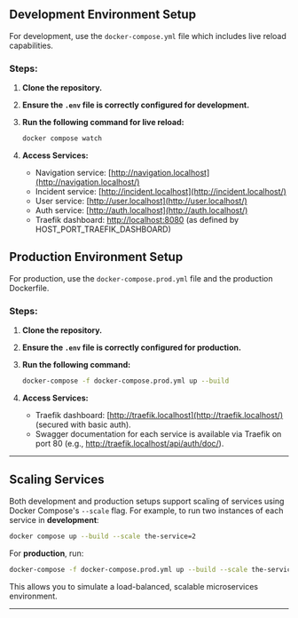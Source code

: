 ## Development Environment Setup

For development, use the `docker-compose.yml` file which includes live reload capabilities.

### Steps:

1. **Clone the repository.**
2. **Ensure the `.env` file is correctly configured for development.**
3. **Run the following command for live reload:**

   ```bash
   docker compose watch
   ```

4. **Access Services:**
   - Navigation service: [http://navigation.localhost](http://navigation.localhost/)
   - Incident service: [http://incident.localhost](http://incident.localhost/)
   - User service: [http://user.localhost](http://user.localhost/)
   - Auth service: [http://auth.localhost](http://auth.localhost/)
   - Traefik dashboard: [http://localhost:8080](http://localhost:8080/) (as defined by HOST_PORT_TRAEFIK_DASHBOARD)

## Production Environment Setup

For production, use the `docker-compose.prod.yml` file and the production Dockerfile.

### Steps:

1. **Clone the repository.**
2. **Ensure the `.env` file is correctly configured for production.**
3. **Run the following command:**

   ```bash
   docker-compose -f docker-compose.prod.yml up --build
   ```

4. **Access Services:**
   - Traefik dashboard: [http://traefik.localhost](http://traefik.localhost/) (secured with basic auth).
   - Swagger documentation for each service is available via Traefik on port 80 (e.g., http://traefik.localhost/api/auth/doc/).

---

## Scaling Services

Both development and production setups support scaling of services using Docker Compose's `--scale` flag. For example, to run two instances of each service in **development**:

```bash
docker compose up --build --scale the-service=2
```

For **production**, run:

```bash
docker-compose -f docker-compose.prod.yml up --build --scale the-service=2
```

This allows you to simulate a load-balanced, scalable microservices environment.

---
